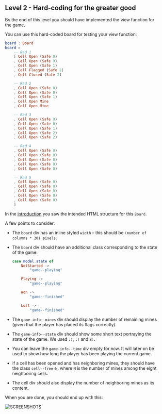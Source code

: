 ## Level 2 - Hard-coding for the greater good

By the end of this level you should have implemented the view function for the game.

You can use this hard-coded board for testing your view function:

```elm
board : Board
board =
    -- Rad 1
    [ Cell Open (Safe 0)
    , Cell Open (Safe 0)
    , Cell Open (Safe 1)
    , Cell Flagged (Safe 2)
    , Cell Closed (Safe 2)

    -- Rad 2
    , Cell Open (Safe 0)
    , Cell Open (Safe 0)
    , Cell Open (Safe 1)
    , Cell Open Mine
    , Cell Open Mine

    -- Rad 3
    , Cell Open (Safe 0)
    , Cell Open (Safe 0)
    , Cell Open (Safe 1)
    , Cell Open (Safe 2)
    , Cell Open (Safe 2)

    -- Rad 4
    , Cell Open (Safe 0)
    , Cell Open (Safe 0)
    , Cell Open (Safe 0)
    , Cell Open (Safe 0)
    , Cell Open (Safe 0)

    -- Rad 5
    , Cell Open (Safe 0)
    , Cell Open (Safe 0)
    , Cell Open (Safe 0)
    , Cell Open (Safe 0)
    , Cell Open (Safe 0)
    ]
```

In the [introduction](minesweeper/README.md) you saw the intended HTML structure for this `Board`.

A few points to consider:

- The `board` div has an inline styled `width` – this should be `(number of columns * 20) pixels`.
- The `board` div should have an additional class corresponding to the state of the game:

  ```elm
  case model.state of
      NotStarted ->
          "game--playing"

      Playing ->
          "game--playing"

      Won ->
          "game--finished"

      Lost ->
          "game--finished"
  ```

- The `game-info--mines` div should display the number of remaining mines (given that the player has placed its flags correctly).

- The `game-info--state` div should show some short text portraying the state of the game. We used `:)`, `:(` and `B)`.

- You can leave the `game-info--time` div empty for now.
  It will later on be used to show how long the player has been playing the current game.

- If a cell has been opened and has neighboring mines, they should have the class `cell--free-N`, where `N` is the number of mines among the eight neighboring cells.

- The cell div should also display the number of neighboring mines as its content.

When you are done, you should end up with this:

![SCREENSHOTS](/minesweeper/screenshot.png)

